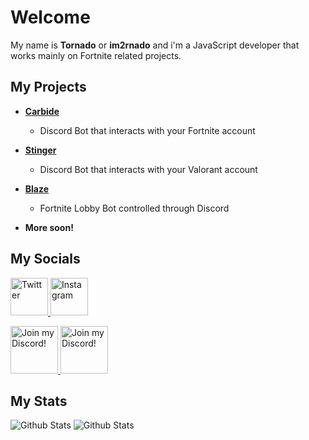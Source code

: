 # Welcome
My name is **Tornado** or **im2rnado** and i'm a JavaScript developer that works mainly on Fortnite related projects.

## My Projects
* **[Carbide](https://github.com/im2rnado/Carbide-Help)**
  * Discord Bot that interacts with your Fortnite account
* **[Stinger](https://github.com/im2rnado/Stinger-Help)**
  * Discord Bot that interacts with your Valorant account
* **[Blaze](https://github.com/im2rnado/Blaze-Help)**
  * Fortnite Lobby Bot controlled through Discord

* **More soon!**

## My Socials
<a href="https://twitter.com/im2rnadoo">
        <img src="https://cdn2.iconfinder.com/data/icons/black-white-social-media/32/twitter_online_social_media-512.png" height="60px" draggable="false" alt="Twitter"/>
    </a>
    <a href="https://www.instagram.com/im2rnadoo">
        <img src="https://cdn2.iconfinder.com/data/icons/black-white-social-media/32/instagram_online_social_media_photo-512.png" height="60px" draggable="false" alt="Instagram"/>
    </a>
<p align="left">
    <a target="_blank" href="https://discord.gg/5pKvUpA" title="Join our Discord!">
<img draggable="false" src="https://discordapp.com/api/guilds/739856631038345266/widget.png?style=banner2" height="76px" draggable="false" alt="Join my Discord!">
</a>
<a target="_blank" href="https://discord.gg/hKpcjhK" title="Join our Discord!">
<img draggable="false" src="https://discordapp.com/api/guilds/743594467277406458/widget.png?style=banner2" height="76px" draggable="false" alt="Join my Discord!">
</a>
</p>

## My Stats
<img src="https://github-readme-stats.vercel.app/api?username=im2rnado&show_icons=true&theme=dark" alt="Github Stats"/>
<img src="https://github-readme-stats.vercel.app/api/top-langs/?username=im2rnado&layout=compact" alt="Github Stats"/>
